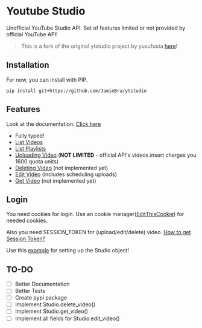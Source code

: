# Youtube Studio

Unofficial YouTube Studio API. Set of features limited or not provided by official YouTube API!

> This is a fork of the original ytstudio project by yusufusta [here](https://github.com/yusufusta/ytstudio)!

## Installation

For now, you can install with PIP.

`pip install git+https://github.com/JamieBra/ytstudio`

## Features

Look at the documentation: [Click here](https://yusufusta.github.io/ytstudio/)

- Fully typed!
- [List Videos](examples/list_playlists.py)
- [List Playlists](examples/list_videos.py)
- [Uploading Video](examples/upload_video.py) (**NOT LIMITED** - official API's videos.insert charges you 1600 quota units)
- [Deleting Video](examples/delete_video.py) (not implemented yet)
- [Edit Video](examples/edit_video.py) (includes scheduling uploads)
- [Get Video](examples/get_video.py) (not implemented yet)

## Login

You need cookies for login. Use an cookie manager([EditThisCookie](https://chrome.google.com/webstore/detail/editthiscookie/fngmhnnpilhplaeedifhccceomclgfbg?hl=tr)) for needed cookies.

Also you need SESSION_TOKEN for (upload/edit/delete) video. [How to get Session Token?](https://github.com/adasq/youtube-studio#preparing-authentication)

Use this [example](examples/Studio.py) for setting up the Studio object!

## TO-DO

- [ ] Better Documentation
- [ ] Better Tests
- [ ] Create pypi package
- [ ] Implement Studio.delete_video()
- [ ] Implement Studio.get_video()
- [ ] Implement all fields for Studio.edit_video()